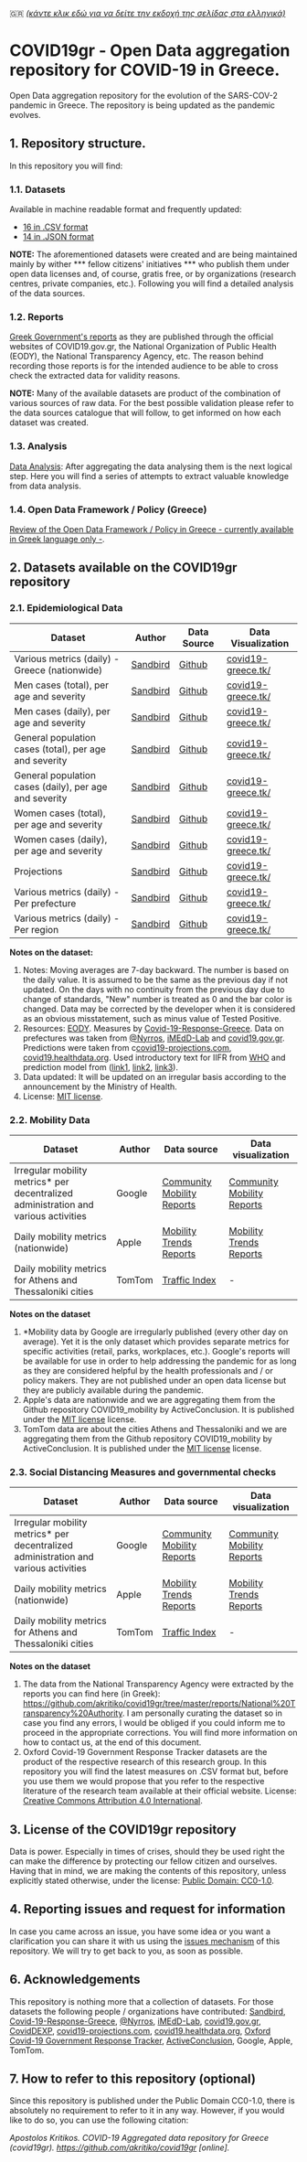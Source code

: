 🇬🇷 _[(κάντε κλικ εδώ για να δείτε την εκδοχή της σελίδας στα ελληνικά)](https://github.com/akritiko/covid19gr/)_

# COVID19gr - Open Data aggregation repository for COVID-19 in Greece. 

Open Data aggregation repository for the evolution of the SARS-COV-2 pandemic in Greece. The repository is being updated as the pandemic evolves.

## 1. Repository structure.

In this repository you will find:

### 1.1. Datasets

Available in machine readable format and frequently updated:
- [16 in .CSV format](https://github.com/akritiko/covid19gr/tree/master/data/csv)
- [14 in .JSON format](https://github.com/akritiko/covid19gr/tree/master/data/json)

**NOTE:** The aforementioned datasets were created and are being maintained mainly by wither *** fellow citizens' initiatives *** who publish them under open data licenses and, of course, gratis free, or by organizations (research centres, private companies, etc.). Following you will find a detailed analysis of the data sources.

### 1.2. Reports

[Greek Government's reports](https://github.com/akritiko/covid19gr/tree/master/reports) as they are published through the official websites of COVID19.gov.gr, the National Organization of Public Health (EODY), the National Transparency Agency, etc. The reason behind recording those reports is for the intended audience to be able to cross check the extracted data for validity reasons.

**NOTE:** Many of the available datasets are product of the combination of various sources of raw data. For the best possible validation please refer to the data sources catalogue that will follow, to get informed on how each dataset was created. 

### 1.3. Analysis

[Data Analysis](https://github.com/akritiko/covid19gr/tree/master/analysis): After aggregating the data analysing them is the next logical step. Here you will find a series of attempts to extract valuable knowledge from data analysis. 

### 1.4. Open Data Framework / Policy (Greece)

[Review of the Open Data Framework / Policy in Greece - currently available in Greek language only -](https://github.com/akritiko/covid19gr/wiki). 

## 2. Datasets available on the COVID19gr repository

### 2.1. Epidemiological Data

| Dataset                                                | Author                                    | Data Source                                           | Data Visualization                                |
|--------------------------------------------------------|-------------------------------------------|-------------------------------------------------------|---------------------------------------------------|
| Various metrics (daily) - Greece (nationwide)          | [Sandbird](https://github.com/Sandbird/)  | [Github](https://github.com/Sandbird/covid19-Greece)  | [covid19-greece.tk/](https://covid19-greece.tk/)  |
| Men cases (total), per age and severity                | [Sandbird](https://github.com/Sandbird/)  | [Github]( https://github.com/Sandbird/covid19-Greece) | [covid19-greece.tk/]( https://covid19-greece.tk/) |
| Men cases (daily), per age and severity                | [Sandbird](https://github.com/Sandbird/)  | [Github]( https://github.com/Sandbird/covid19-Greece) | [covid19-greece.tk/]( https://covid19-greece.tk/) |
| General population cases (total), per age and severity | [Sandbird](https://github.com/Sandbird/)  | [Github]( https://github.com/Sandbird/covid19-Greece) | [covid19-greece.tk/]( https://covid19-greece.tk/) |
| General population cases (daily), per age and severity | [Sandbird]( https://github.com/Sandbird/) | [Github]( https://github.com/Sandbird/covid19-Greece) | [covid19-greece.tk/]( https://covid19-greece.tk/) |
| Women cases (total), per age and severity              | [Sandbird]( https://github.com/Sandbird/) | [Github]( https://github.com/Sandbird/covid19-Greece) | [covid19-greece.tk/]( https://covid19-greece.tk/) |
| Women cases (daily), per age and severity              | [Sandbird]( https://github.com/Sandbird/) | [Github]( https://github.com/Sandbird/covid19-Greece) | [covid19-greece.tk/]( https://covid19-greece.tk/) |
| Projections                                            | [Sandbird]( https://github.com/Sandbird/) | [Github]( https://github.com/Sandbird/covid19-Greece) | [covid19-greece.tk/]( https://covid19-greece.tk/) |
| Various metrics (daily) - Per prefecture               | [Sandbird]( https://github.com/Sandbird/) | [Github]( https://github.com/Sandbird/covid19-Greece) | [covid19-greece.tk/]( https://covid19-greece.tk/) |
| Various metrics (daily) - Per region                   | [Sandbird]( https://github.com/Sandbird/) | [Github]( https://github.com/Sandbird/covid19-Greece) | [covid19-greece.tk/]( https://covid19-greece.tk/) |

**Notes on the dataset:**
1. Notes: Moving averages are 7-day backward. The number is based on the daily value. It is assumed to be the same as the previous day if not updated. On the days with no continuity from the previous day due to change of standards, "New" number is treated as 0 and the bar color is changed. Data may be corrected by the developer when it is considered as an obvious misstatement, such as minus value of Tested Positive.
2. Resources: [EODY](https://eody.gov.gr/epidimiologika-statistika-dedomena/ektheseis-covid-19/). Measures by [Covid-19-Response-Greece](https://github.com/Covid-19-Response-Greece/covid19-data-greece/blob/master/data/greece/Measures/greece_social_distancing_measures_timeline.json). Data on prefectures was taken from [@Nyrros](https://twitter.com/Nyrros), [iMEdD-Lab](https://github.com/iMEdD-Lab/open-data/blob/master/COVID-19/regions_greece_cases.csv) and [covid19.gov.gr](http://covid19.gov.gr/). Predictions were taken from c[covid19-projections.com](https://covid19-projections.com/greece), [covid19.healthdata.org](https://covid19.healthdata.org/greece?view=daily-deaths&tab=trend). Used introductory text for IIFR from [WHO](https://www.who.int/news-room/commentaries/detail/estimating-mortality-from-covid-19) and prediction model from ([link1](https://covid19-projections.com/estimating-true-infections/), [link2](https://covid19-projections.com/about/#infection-fatality-rate-ifr), [link3](https://github.com/youyanggu/covid19_projections/tree/master/implied_ifr)).
3. Data updated: It will be updated on an irregular basis according to the announcement by the Ministry of Health.
1. License: [MIT license](https://github.com/Sandbird/covid19-gr/blob/main/LICENSE). 

### 2.2. Mobility Data

| Dataset                                                                             | Author | Data source                                                                      | Data visualization                                                                                                                                                |
|-------------------------------------------------------------------------------------|--------|----------------------------------------------------------------------------------|-------------------------------------------------------------------------------------------------------------------------------------------------------------------|
| Irregular mobility metrics* per decentralized administration and various activities | Google | [Community Mobility Reports](https://www.google.com/covid19/mobility/)           | [Community Mobility Reports](https://ourworldindata.org/grapher/changes-visitors-covid?tab=chart&stackMode=absolute&time=earliest..latest&country=~GRC®ion=World) |
| Daily mobility metrics (nationwide)                                                 | Apple  | [Mobility Trends Reports](https://github.com/ActiveConclusion/COVID19_mobility/) | [Mobility Trends Reports](https://covid19.apple.com/mobility)                                                                                                     |
| Daily mobility metrics for Athens and Thessaloniki cities                           | TomTom | [Traffic Index](https://github.com/ActiveConclusion/COVID19_mobility/)           | -                                                                                                                                                                 |

**Notes on the dataset**
1. \*Mobility data by Google are irregularly published (every other day on average). Yet it is the only dataset which provides separate metrics for specific activities (retail, parks, workplaces, etc.). Google's reports will be available for use in order to help addressing the pandemic for as long as they are considered helpful by the health professionals and / or policy makers. They are not published under an open data license but they are publicly available during the pandemic.
2. Apple's data are nationwide and we are aggregating them from the Github repository COVID19_mobility by ActiveConclusion. It is published under the [MIT license](https://github.com/Sandbird/covid19-gr/blob/main/LICENSE) license.
3. TomTom data are about the cities Athens and Thessaloniki and we are aggregating them from the Github repository COVID19_mobility by ActiveConclusion. It is published under the [MIT license](https://github.com/Sandbird/covid19-gr/blob/main/LICENSE) license.

### 2.3. Social Distancing Measures and governmental checks

| Dataset                                                                             | Author | Data source                                                                      | Data visualization                                                                                                                                                |
|-------------------------------------------------------------------------------------|--------|----------------------------------------------------------------------------------|-------------------------------------------------------------------------------------------------------------------------------------------------------------------|
| Irregular mobility metrics* per decentralized administration and various activities | Google | [Community Mobility Reports](https://www.google.com/covid19/mobility/)           | [Community Mobility Reports](https://ourworldindata.org/grapher/changes-visitors-covid?tab=chart&stackMode=absolute&time=earliest..latest&country=~GRC®ion=World) |
| Daily mobility metrics (nationwide)                                                 | Apple  | [Mobility Trends Reports](https://github.com/ActiveConclusion/COVID19_mobility/) | [Mobility Trends Reports](https://covid19.apple.com/mobility)                                                                                                     |
| Daily mobility metrics for Athens and Thessaloniki cities                           | TomTom | [Traffic Index](https://github.com/ActiveConclusion/COVID19_mobility/)           | -                                                                                                                                                                 |

**Notes on the dataset**

1. The data from the National Transparency Agency were extracted by the reports you can find here (in Greek): https://github.com/akritiko/covid19gr/tree/master/reports/National%20Transparency%20Authority. I am personally curating the dataset so in case you find any errors, I would be obliged if you could inform me to proceed in the appropriate corrections. You will find more information on how to contact us, at the end of this document. 
1. Oxford Covid-19 Government Response Tracker datasets are the product of the respective research of this research group. In this repository you will find the latest measures on .CSV format but, before you use them we would propose that you refer to the respective literature of the research team available at their official website. License: [Creative Commons Attribution 4.0 International](https://github.com/OxCGRT/covid-policy-tracker/blob/master/LICENSE.txt).

## 3. License of the COVID19gr repository

Data is power. Especially in times of crises, should they be used right the can make the difference by protecting our fellow citizen and ourselves. Having that in mind, we are making the contents of this repository, unless explicitly stated otherwise, under the license: [Public Domain: CC0-1.0](https://github.com/akritiko/covid19gr/blob/master/LICENSE).

## 4. Reporting issues and request for information

In case you came across an issue, you have some idea or you want a clarification you can share it with us using the [issues mechanism](https://github.com/akritiko/covid19gr/issues) of this repository. We will try to get back to you, as soon as possible.

## 6. Acknowledgements 

This repository is nothing more that a collection of datasets. For those datasets the following people / organizations have contributed: [Sandbird](https://github.com/Sandbird/), [Covid-19-Response-Greece](https://github.com/Covid-19-Response-Greece/covid19-data-greece/blob/master/data/greece/Measures/greece_social_distancing_measures_timeline.json), [@Nyrros](https://twitter.com/Nyrros), [iMEdD-Lab](https://github.com/iMEdD-Lab/open-data/blob/master/COVID-19/regions_greece_cases.csv), [covid19.gov.gr](http://covid19.gov.gr/), [CovidDEXP](https://covid19.csd.auth.gr/), [covid19-projections.com](https://covid19-projections.com/greece), [covid19.healthdata.org](https://covid19.healthdata.org/greece?view=daily-deaths&tab=trend), [Oxford Covid-19 Government Response Tracker](https://github.com/OxCGRT/covid-policy-scratchpad), [ActiveConclusion](https://github.com/ActiveConclusion), Google, Apple, TomTom.

## 7. How to refer to this repository (optional)

Since this repository is published under the Public Domain CC0-1.0, there is absolutely no requirement to refer to it in any way. However, if you would like to do so, you can use the following citation:

_Apostolos Kritikos. COVID-19 Aggregated data repository for Greece (covid19gr). https://github.com/akritiko/covid19gr [online]._
